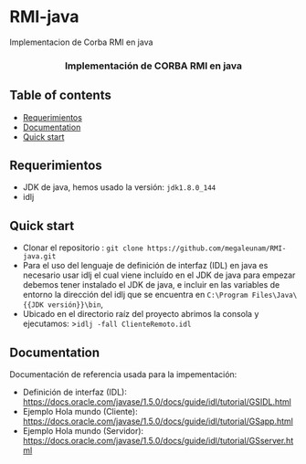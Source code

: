 # RMI-java
Implementacion de Corba RMI en java
<p align="center">

  <h3 align="center">Implementación de CORBA RMI en java</h3>

  <p align="center">
    
  </p>
</p>

## Table of contents

- [Requerimientos](requerimientos)
- [Documentation](#documentation)
- [Quick start](#quick-start)

## Requerimientos

- JDK de java, hemos usado la versión: `jdk1.8.0_144`
- idlj

## Quick start
- Clonar el repositorio : `git clone https://github.com/megaleunam/RMI-java.git`
- Para el uso del lenguaje de definición de interfaz (IDL) en java es necesario usar idlj el cual viene incluído en el JDK de java para empezar debemos tener instalado el JDK de java, e incluir en las variables de entorno la dirección del idlj que se encuentra en `C:\Program Files\Java\{{JDK versión}}\bin`, 
- Ubicado en el directorio raíz del proyecto abrimos la consola y ejecutamos: >`idlj -fall ClienteRemoto.idl`

## Documentation

Documentación de referencia usada para la impementación:

- Definición de interfaz (IDL): <https://docs.oracle.com/javase/1.5.0/docs/guide/idl/tutorial/GSIDL.html>
- Ejemplo Hola mundo (Cliente): <https://docs.oracle.com/javase/1.5.0/docs/guide/idl/tutorial/GSapp.html>
- Ejemplo Hola mundo (Servidor): <https://docs.oracle.com/javase/1.5.0/docs/guide/idl/tutorial/GSserver.html>



```

```

